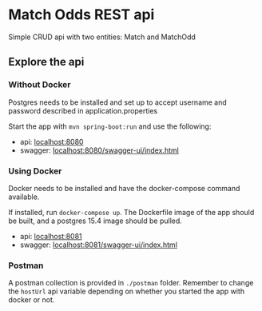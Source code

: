 # Match Odds REST api

Simple CRUD api with two entities: Match and MatchOdd

## Explore the api
### Without Docker
Postgres needs to be installed and set up to accept username and password described in application.properties

Start the app with `mvn spring-boot:run` and use the following:

- api: [localhost:8080](localhost:8080)
- swagger: [localhost:8080/swagger-ui/index.html](localhost:8080/swagger-ui/index.html)

###  Using Docker
Docker needs to be installed and have the docker-compose command available.

If installed, run `docker-compose up`. The Dockerfile image of the app should be built, and a postgres 15.4 image should be pulled.

- api: [localhost:8081](localhost:8081)
- swagger: [localhost:8081/swagger-ui/index.html](localhost:8081/swagger-ui/index.html)

### Postman
A postman collection is provided in `./postman` folder. Remember to change the `hostUrl` api variable depending
on whether you started the app with docker or not.